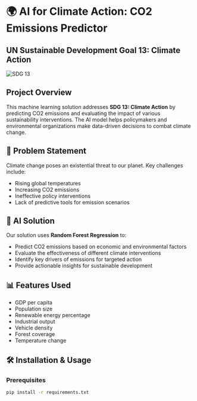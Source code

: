 # 🌍 AI for Climate Action: CO2 Emissions Predictor

## UN Sustainable Development Goal 13: Climate Action

![SDG 13](https://www.un.org/sustainabledevelopment/wp-content/uploads/2019/07/E_SDG-goals_icons-individual-rgb-13.png)

## Project Overview

This machine learning solution addresses **SDG 13: Climate Action** by predicting CO2 emissions and evaluating the impact of various sustainability interventions. The AI model helps policymakers and environmental organizations make data-driven decisions to combat climate change.

## 🎯 Problem Statement

Climate change poses an existential threat to our planet. Key challenges include:
- Rising global temperatures
- Increasing CO2 emissions
- Ineffective policy interventions
- Lack of predictive tools for emission scenarios

## 🤖 AI Solution

Our solution uses **Random Forest Regression** to:
- Predict CO2 emissions based on economic and environmental factors
- Evaluate the effectiveness of different climate interventions
- Identify key drivers of emissions for targeted action
- Provide actionable insights for sustainable development

## 📊 Features Used

- GDP per capita
- Population size
- Renewable energy percentage
- Industrial output
- Vehicle density
- Forest coverage
- Temperature change

## 🛠️ Installation & Usage

### Prerequisites
```bash
pip install -r requirements.txt